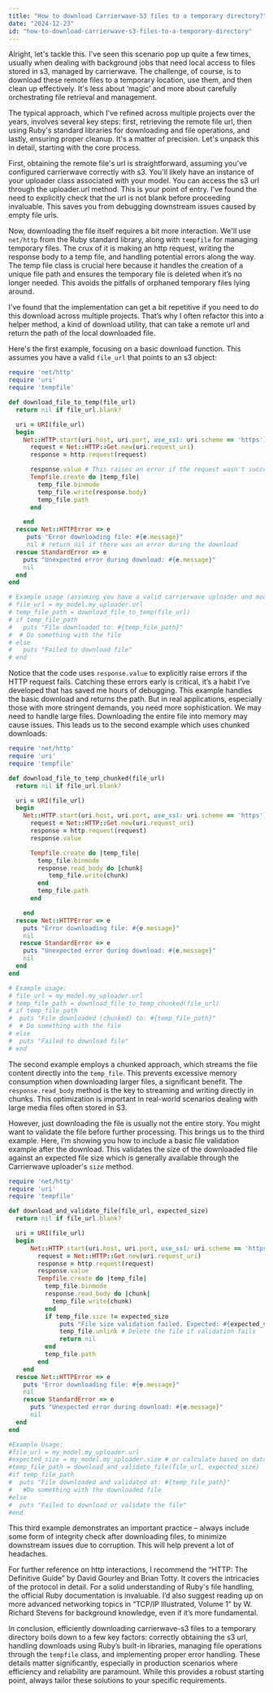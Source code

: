 ```yaml
---
title: "How to download Carrierwave-S3 files to a temporary directory?"
date: "2024-12-23"
id: "how-to-download-carrierwave-s3-files-to-a-temporary-directory"
---
```


Alright, let's tackle this. I've seen this scenario pop up quite a few times, usually when dealing with background jobs that need local access to files stored in s3, managed by carrierwave. The challenge, of course, is to download these remote files to a temporary location, use them, and then clean up effectively. It's less about ‘magic’ and more about carefully orchestrating file retrieval and management.

The typical approach, which I've refined across multiple projects over the years, involves several key steps: first, retrieving the remote file url, then using Ruby's standard libraries for downloading and file operations, and lastly, ensuring proper cleanup. It's a matter of precision. Let's unpack this in detail, starting with the core process.

First, obtaining the remote file's url is straightforward, assuming you've configured carrierwave correctly with s3. You'll likely have an instance of your uploader class associated with your model. You can access the s3 url through the uploader.url method. This is your point of entry. I’ve found the need to explicitly check that the url is not blank before proceeding invaluable. This saves you from debugging downstream issues caused by empty file urls.

Now, downloading the file itself requires a bit more interaction. We'll use `net/http` from the Ruby standard library, along with `tempfile` for managing temporary files. The crux of it is making an http request, writing the response body to a temp file, and handling potential errors along the way. The temp file class is crucial here because it handles the creation of a unique file path and ensures the temporary file is deleted when it’s no longer needed. This avoids the pitfalls of orphaned temporary files lying around.

I've found that the implementation can get a bit repetitive if you need to do this download across multiple projects. That’s why I often refactor this into a helper method, a kind of download utility, that can take a remote url and return the path of the local downloaded file.

Here's the first example, focusing on a basic download function. This assumes you have a valid `file_url` that points to an s3 object:

```ruby
require 'net/http'
require 'uri'
require 'tempfile'

def download_file_to_temp(file_url)
  return nil if file_url.blank?

  uri = URI(file_url)
  begin
    Net::HTTP.start(uri.host, uri.port, use_ssl: uri.scheme == 'https') do |http|
      request = Net::HTTP::Get.new(uri.request_uri)
      response = http.request(request)

      response.value # This raises an error if the request wasn't successful
      Tempfile.create do |temp_file|
        temp_file.binmode
        temp_file.write(response.body)
        temp_file.path
      end

    end
  rescue Net::HTTPError => e
     puts "Error downloading file: #{e.message}"
     nil # return nil if there was an error during the download
  rescue StandardError => e
    puts "Unexpected error during download: #{e.message}"
    nil
  end
end

# Example usage (assuming you have a valid carrierwave uploader and model):
# file_url = my_model.my_uploader.url
# temp_file_path = download_file_to_temp(file_url)
# if temp_file_path
#   puts "File downloaded to: #{temp_file_path}"
#  # Do something with the file
# else
#   puts "Failed to download file"
# end
```

Notice that the code uses `response.value` to explicitly raise errors if the HTTP request fails. Catching these errors early is critical, it’s a habit I’ve developed that has saved me hours of debugging. This example handles the basic download and returns the path. But in real applications, especially those with more stringent demands, you need more sophistication. We may need to handle large files. Downloading the entire file into memory may cause issues. This leads us to the second example which uses chunked downloads:

```ruby
require 'net/http'
require 'uri'
require 'tempfile'

def download_file_to_temp_chunked(file_url)
  return nil if file_url.blank?

  uri = URI(file_url)
  begin
    Net::HTTP.start(uri.host, uri.port, use_ssl: uri.scheme == 'https') do |http|
      request = Net::HTTP::Get.new(uri.request_uri)
      response = http.request(request)
      response.value

      Tempfile.create do |temp_file|
        temp_file.binmode
        response.read_body do |chunk|
           temp_file.write(chunk)
        end
        temp_file.path
      end

    end
  rescue Net::HTTPError => e
    puts "Error downloading file: #{e.message}"
    nil
   rescue StandardError => e
    puts "Unexpected error during download: #{e.message}"
    nil
  end
end

# Example usage:
# file_url = my_model.my_uploader.url
# temp_file_path = download_file_to_temp_chunked(file_url)
# if temp_file_path
#  puts "File downloaded (chunked) to: #{temp_file_path}"
#  # Do something with the file
# else
#  puts "Failed to download file"
# end

```

The second example employs a chunked approach, which streams the file content directly into the `temp_file`. This prevents excessive memory consumption when downloading larger files, a significant benefit. The `response.read_body` method is the key to streaming and writing directly in chunks. This optimization is important in real-world scenarios dealing with large media files often stored in S3.

However, just downloading the file is usually not the entire story. You might want to validate the file before further processing. This brings us to the third example. Here, I’m showing you how to include a basic file validation example after the download. This validates the size of the downloaded file against an expected file size which is generally available through the Carrierwave uploader's `size` method.

```ruby
require 'net/http'
require 'uri'
require 'tempfile'

def download_and_validate_file(file_url, expected_size)
  return nil if file_url.blank?

  uri = URI(file_url)
  begin
      Net::HTTP.start(uri.host, uri.port, use_ssl: uri.scheme == 'https') do |http|
        request = Net::HTTP::Get.new(uri.request_uri)
        response = http.request(request)
        response.value
        Tempfile.create do |temp_file|
          temp_file.binmode
          response.read_body do |chunk|
            temp_file.write(chunk)
          end
          if temp_file.size != expected_size
              puts "File size validation failed. Expected: #{expected_size}, Actual: #{temp_file.size}"
              temp_file.unlink # Delete the file if validation fails
              return nil
          end
          temp_file.path
        end
    end
  rescue Net::HTTPError => e
    puts "Error downloading file: #{e.message}"
    nil
    rescue StandardError => e
      puts "Unexpected error during download: #{e.message}"
      nil
  end
end

#Example Usage:
#file_url = my_model.my_uploader.url
#expected_size = my_model.my_uploader.size # or calculate based on database metadata
#temp_file_path = download_and_validate_file(file_url, expected_size)
#if temp_file_path
#  puts "File downloaded and validated at: #{temp_file_path}"
#   #Do something with the downloaded file
#else
#  puts "Failed to download or validate the file"
#end
```

This third example demonstrates an important practice – always include some form of integrity check after downloading files, to minimize downstream issues due to corruption. This will help prevent a lot of headaches.

For further reference on http interactions, I recommend the “HTTP: The Definitive Guide” by David Gourley and Brian Totty. It covers the intricacies of the protocol in detail. For a solid understanding of Ruby's file handling, the official Ruby documentation is invaluable. I’d also suggest reading up on more advanced networking topics in “TCP/IP Illustrated, Volume 1” by W. Richard Stevens for background knowledge, even if it’s more fundamental.

In conclusion, efficiently downloading carrierwave-s3 files to a temporary directory boils down to a few key factors: correctly obtaining the s3 url, handling downloads using Ruby’s built-in libraries, managing file operations through the `tempfile` class, and implementing proper error handling. These details matter significantly, especially in production scenarios where efficiency and reliability are paramount. While this provides a robust starting point, always tailor these solutions to your specific requirements.
